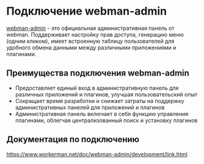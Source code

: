 # Подключение webman-admin

[webman-admin](https://www.workerman.net/plugin/82) - это официальная административная панель от webman. Поддерживает настройку прав доступа, генерацию меню (одним кликом), имеет встроенную таблицу пользователей для удобного обмена данными между различными приложениями и плагинами.

## Преимущества подключения webman-admin

* Предоставляет единый вход в административную панель для различных приложений и плагинов, улучшая пользовательский опыт
* Сокращает время разработки и снижает затраты на поддержку административных панелей для приложений и плагинов
* Административная панель включает в себя функцию управления плагинами, облегчая централизованный поиск и установку плагинов

## Документация по подключению
https://www.workerman.net/doc/webman-admin/development/link.html
